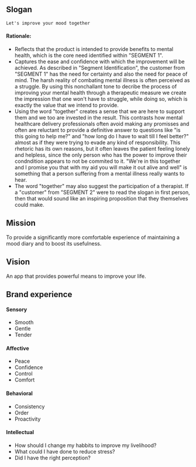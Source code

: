 ## Slogan

``Let's improve your mood together``

#### Rationale:
* Reflects that the product is intended to provide benefits to mental health, which is the core need identified within "SEGMENT 1".
* Captures the ease and confidence with which the improvement will be achieved. As described in "Segment Identification", the customer from "SEGMENT 1" has the need for certainty and also the need for peace of mind. The harsh reality of combating mental illness is often perceived as a struggle. By using this nonchallant tone to decribe the process of improving your mental health through a therapeutic measure we create the impression that one won't have to struggle, while doing so, which is exactly the value that we intend to provide. 
* Using the word "together" creates a sense that we are here to support them and we too are invested in the result. This contrasts how mental healthcare delivery professionals often avoid making any promisses and often are reluctant to provide a definitive answer to questions like "is this going to help me?" and "how long do I have to wait till I feel better?" almost as if they were trying to evade any kind of responsibility. This rhetoric has its own reasons, but it often leaves the patient feeling lonely and helpless, since the only person who has the power to improve their condndition appears to not be commited to it. "We're in this together and I promise you that with my aid you will make it out alive and well" is something that a person suffering from a mental illness really wants to hear.
* The word "together" may also suggest the participation of a therapist. If a "customer" from "SEGMENT 2" were to read the slogan in first person, then that would sound like an inspiring proposition that they themselves could make.

## Mission
To provide a significantly more comfortable experience of maintaining a mood diary and to boost its usefulness.

## Vision
An app that provides powerful means to improve your life.

## Brand experience
#### Sensory
* Smooth
* Gentle
* Tender

#### Affective
* Peace
* Confidence
* Control
* Comfort

#### Behavioral
* Consistency
* Order
* Proactivity

#### Intellectual
* How should I change my habbits to improve my livelihood?
* What could I have done to reduce stress?
* Did I have the right perception?


